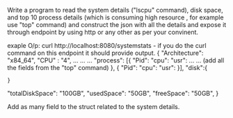 Write a program to read the system details ("lscpu" command), disk space, and top 10 process details (which is consuming high resource , for example use "top" command) and construct the json with all the details and expose it through endpoint by using http or any other as per your convinent.

exaple O/p:
curl http://localhost:8080/systemstats - if you do the curl command on this endpoint it should provide output.
{
"Architecture": "x84_64",
"CPU" : "4",
...
...
...
"process": [{
    "Pid":
    "cpu":
    "usr":
    ...
    ... (add all the fields from the "top" command)
    },
    {
    "Pid":
    "cpu":
    "usr":
    }],
"disk":{

    }
"totalDiskSpace": "100GB",
"usedSpace": "50GB",
"freeSpace": "50GB",
}


Add as many field to the struct related to the system details.
